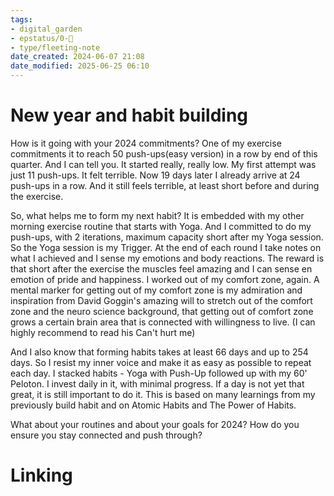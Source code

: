 ```yaml
---
tags: 
- digital_garden
- epstatus/0-🌰
- type/fleeting-note
date_created: 2024-06-07 21:08
date_modified: 2025-06-25 06:10
---
```

# New year and habit building

How is it going with your 2024 commitments? One of my exercise commitments it to reach 50 push-ups(easy version) in a row by end of this quarter. And I can tell you. It started really, really low. My first attempt was just 11 push-ups. It felt terrible. Now 19 days later I already arrive at 24 push-ups in a row. And it still feels terrible, at least short before and during the exercise. 

So, what helps me to form my next habit? It is embedded with my other morning exercise routine that starts with Yoga. And I committed to do my push-ups, with 2 iterations, maximum capacity short after my Yoga session. So the Yoga session is my Trigger. At the end of each round I take notes on what I achieved and I sense my emotions and body reactions. The reward is that short after the exercise the muscles feel amazing and I can sense en emotion of pride and happiness. I worked out of my comfort zone, again. 
A mental marker for getting out of my comfort zone is my admiration and inspiration from David Goggin's amazing will to stretch out of the comfort zone and the neuro science background, that getting out of comfort zone grows a certain brain area that is connected with willingness to live. (I can highly recommend to read his Can't hurt me)

And I also know that forming habits takes at least 66 days and up to 254 days. So I resist my inner voice and make it as easy as possible to repeat each day. I stacked habits - Yoga with Push-Up followed up with my 60' Peloton. I invest daily in it, with minimal progress. If a day is not yet that great, it is still important to do it. This is based on many learnings from my previously build habit and on Atomic Habits and The Power of Habits.

What about your routines and about your goals for 2024? How do you ensure you stay connected and push through?

# Linking